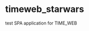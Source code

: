 # timeweb_starwars

test SPA application for TIME_WEB 

<!-- //описание
Реализованный функционал:
Стартовой является страница с роутом http://localhost:8080/#/page/1, при любой другой скинет на 404
Далее, загружаются первые 10 карт, на них лениво подгружаются данные по кораблям. 
В случае нажатия на кнопку "see more person info" открывается страница персонажа, в которой с небольшой задержкой подгружаются фильмы
При нажатии на кнопку "back to list" идем обратно на страницу списка

Реализована двухсторонняя привязка между роутами и пагинацией (можно скопировать ссылку и послать другу)

Спорный момент: не стал делать аналогичное по персонажу, а сделал его отображение при помощи vuex, о причинах ниже 

-------Архитектура------
Исходя из анализа АПИ, мы имеем всего 2 страницы - страницу карт и страницу персонажа. Исходя из этого, 
посчитал нецелесообразным делать разметку "layouts" в src, все отображается непосредственно во views.
Спорный момент, который нужно обсуждать с архитектором на стадии формирования проекта. 

Мое видение по ситуации с пользователем (нет роутов, и нет отдельной страницы через роутинг): АПИ позволяет передать ссылку на конкретного пользователя, и сформировать строку. Но - если мы к примеру грузим эту ссылку в пер -->
